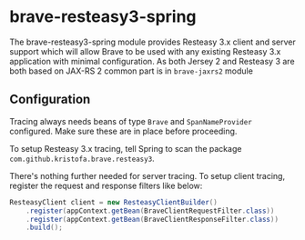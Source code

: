 # brave-resteasy3-spring #

The brave-resteasy3-spring module provides Resteasy 3.x client and server support which will allow Brave to be used with any
existing Resteasy 3.x application with minimal configuration. As both Jersey 2 and Resteasy 3 are both based on JAX-RS 2 
common part is in `brave-jaxrs2` module

## Configuration

Tracing always needs beans of type `Brave` and `SpanNameProvider`
configured. Make sure these are in place before proceeding.

To setup Resteasy 3.x tracing, tell Spring to scan the package
`com.github.kristofa.brave.resteasy3`.

There's nothing further needed for server tracing. To setup client
tracing, register the request and response filters like below:

```java
ResteasyClient client = new ResteasyClientBuilder()
    .register(appContext.getBean(BraveClientRequestFilter.class))
    .register(appContext.getBean(BraveClientResponseFilter.class))
    .build();
```
